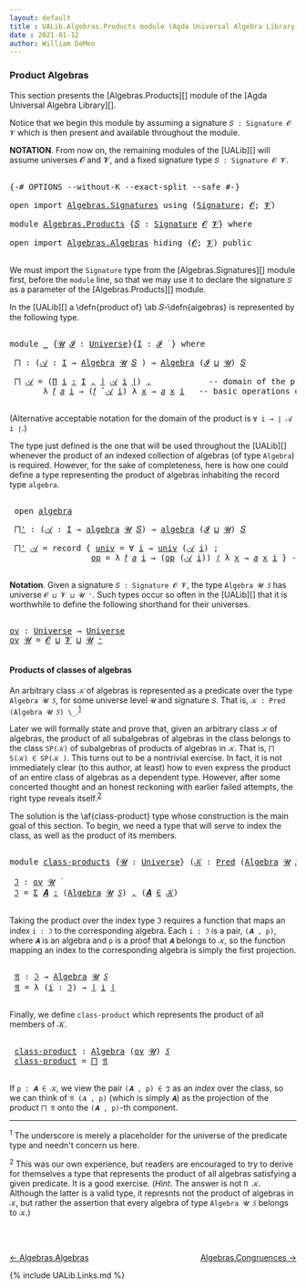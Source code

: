 ```yaml
---
layout: default
title : UALib.Algebras.Products module (Agda Universal Algebra Library)
date : 2021-01-12
author: William DeMeo
---
```



### <a id="product-algebras">Product Algebras</a>

This section presents the [Algebras.Products][] module of the [Agda Universal Algebra Library][].

Notice that we begin this module by assuming a signature `𝑆 : Signature 𝓞 𝓥` which is then present and available throughout the module.

**NOTATION**.  From now on, the remaining modules of the [UALib][] will assume universes 𝓞 and 𝓥, and a fixed signature type `𝑆 : Signature 𝓞 𝓥`.

<pre class="Agda">

<a id="587" class="Symbol">{-#</a> <a id="591" class="Keyword">OPTIONS</a> <a id="599" class="Pragma">--without-K</a> <a id="611" class="Pragma">--exact-split</a> <a id="625" class="Pragma">--safe</a> <a id="632" class="Symbol">#-}</a>

<a id="637" class="Keyword">open</a> <a id="642" class="Keyword">import</a> <a id="649" href="Algebras.Signatures.html" class="Module">Algebras.Signatures</a> <a id="669" class="Keyword">using</a> <a id="675" class="Symbol">(</a><a id="676" href="Algebras.Signatures.html#1251" class="Function">Signature</a><a id="685" class="Symbol">;</a> <a id="687" href="Prelude.Preliminaries.html#6856" class="Generalizable">𝓞</a><a id="688" class="Symbol">;</a> <a id="690" href="Universes.html#262" class="Generalizable">𝓥</a><a id="691" class="Symbol">)</a>

<a id="694" class="Keyword">module</a> <a id="701" href="Algebras.Products.html" class="Module">Algebras.Products</a> <a id="719" class="Symbol">{</a><a id="720" href="Algebras.Products.html#720" class="Bound">𝑆</a> <a id="722" class="Symbol">:</a> <a id="724" href="Algebras.Signatures.html#1251" class="Function">Signature</a> <a id="734" href="Prelude.Preliminaries.html#6856" class="Generalizable">𝓞</a> <a id="736" href="Universes.html#262" class="Generalizable">𝓥</a><a id="737" class="Symbol">}</a> <a id="739" class="Keyword">where</a>

<a id="746" class="Keyword">open</a> <a id="751" class="Keyword">import</a> <a id="758" href="Algebras.Algebras.html" class="Module">Algebras.Algebras</a> <a id="776" class="Keyword">hiding</a> <a id="783" class="Symbol">(</a><a id="784" href="Prelude.Preliminaries.html#6856" class="Generalizable">𝓞</a><a id="785" class="Symbol">;</a> <a id="787" href="Universes.html#262" class="Generalizable">𝓥</a><a id="788" class="Symbol">)</a> <a id="790" class="Keyword">public</a>

</pre>

We must import the `Signature` type from the [Algebras.Signatures][] module first, before the `module` line, so that we may use it to declare the signature `𝑆` as a parameter of the [Algebras.Products][] module.

In the [UALib][] a \defn{product of} \ab 𝑆-\defn{algebras} is represented by the following type.

<pre class="Agda">

<a id="1135" class="Keyword">module</a> <a id="1142" href="Algebras.Products.html#1142" class="Module">_</a> <a id="1144" class="Symbol">{</a><a id="1145" href="Algebras.Products.html#1145" class="Bound">𝓤</a> <a id="1147" href="Algebras.Products.html#1147" class="Bound">𝓘</a> <a id="1149" class="Symbol">:</a> <a id="1151" href="Agda.Primitive.html#423" class="Postulate">Universe</a><a id="1159" class="Symbol">}{</a><a id="1161" href="Algebras.Products.html#1161" class="Bound">I</a> <a id="1163" class="Symbol">:</a> <a id="1165" href="Algebras.Products.html#1147" class="Bound">𝓘</a> <a id="1167" href="Universes.html#403" class="Function Operator">̇</a> <a id="1169" class="Symbol">}</a> <a id="1171" class="Keyword">where</a>

 <a id="1179" href="Algebras.Products.html#1179" class="Function">⨅</a> <a id="1181" class="Symbol">:</a> <a id="1183" class="Symbol">(</a><a id="1184" href="Algebras.Products.html#1184" class="Bound">𝒜</a> <a id="1186" class="Symbol">:</a> <a id="1188" href="Algebras.Products.html#1161" class="Bound">I</a> <a id="1190" class="Symbol">→</a> <a id="1192" href="Algebras.Algebras.html#674" class="Function">Algebra</a> <a id="1200" href="Algebras.Products.html#1145" class="Bound">𝓤</a> <a id="1202" href="Algebras.Products.html#720" class="Bound">𝑆</a> <a id="1204" class="Symbol">)</a> <a id="1206" class="Symbol">→</a> <a id="1208" href="Algebras.Algebras.html#674" class="Function">Algebra</a> <a id="1216" class="Symbol">(</a><a id="1217" href="Algebras.Products.html#1147" class="Bound">𝓘</a> <a id="1219" href="Agda.Primitive.html#636" class="Primitive Operator">⊔</a> <a id="1221" href="Algebras.Products.html#1145" class="Bound">𝓤</a><a id="1222" class="Symbol">)</a> <a id="1224" href="Algebras.Products.html#720" class="Bound">𝑆</a>

 <a id="1228" href="Algebras.Products.html#1179" class="Function">⨅</a> <a id="1230" href="Algebras.Products.html#1230" class="Bound">𝒜</a> <a id="1232" class="Symbol">=</a> <a id="1234" class="Symbol">(</a><a id="1235" href="MGS-MLTT.html#3635" class="Function">Π</a> <a id="1237" href="Algebras.Products.html#1237" class="Bound">i</a> <a id="1239" href="MGS-MLTT.html#3635" class="Function">꞉</a> <a id="1241" href="Algebras.Products.html#1161" class="Bound">I</a> <a id="1243" href="MGS-MLTT.html#3635" class="Function">,</a> <a id="1245" href="Prelude.Preliminaries.html#12403" class="Function Operator">∣</a> <a id="1247" href="Algebras.Products.html#1230" class="Bound">𝒜</a> <a id="1249" href="Algebras.Products.html#1237" class="Bound">i</a> <a id="1251" href="Prelude.Preliminaries.html#12403" class="Function Operator">∣</a><a id="1252" class="Symbol">)</a> <a id="1254" href="Prelude.Preliminaries.html#11707" class="InductiveConstructor Operator">,</a>            <a id="1267" class="Comment">-- domain of the product algebra</a>
       <a id="1307" class="Symbol">λ</a> <a id="1309" href="Algebras.Products.html#1309" class="Bound">𝑓</a> <a id="1311" href="Algebras.Products.html#1311" class="Bound">𝑎</a> <a id="1313" href="Algebras.Products.html#1313" class="Bound">i</a> <a id="1315" class="Symbol">→</a> <a id="1317" class="Symbol">(</a><a id="1318" href="Algebras.Products.html#1309" class="Bound">𝑓</a> <a id="1320" href="Algebras.Algebras.html#2987" class="Function Operator">̂</a> <a id="1322" href="Algebras.Products.html#1230" class="Bound">𝒜</a> <a id="1324" href="Algebras.Products.html#1313" class="Bound">i</a><a id="1325" class="Symbol">)</a> <a id="1327" class="Symbol">λ</a> <a id="1329" href="Algebras.Products.html#1329" class="Bound">x</a> <a id="1331" class="Symbol">→</a> <a id="1333" href="Algebras.Products.html#1311" class="Bound">𝑎</a> <a id="1335" href="Algebras.Products.html#1329" class="Bound">x</a> <a id="1337" href="Algebras.Products.html#1313" class="Bound">i</a>   <a id="1341" class="Comment">-- basic operations of the product algebra</a>

</pre>

(Alternative acceptable notation for the domain of the product is `∀ i → ∣ 𝒜 i ∣`.)

The type just defined is the one that will be used throughout the [UALib][] whenever the product of an indexed collection of algebras (of type `Algebra`) is required.  However, for the sake of completeness, here is how one could define a type representing the product of algebras inhabiting the record type `algebra`.

<pre class="Agda">

 <a id="1816" class="Keyword">open</a> <a id="1821" href="Algebras.Algebras.html#1863" class="Module">algebra</a>

 <a id="1831" href="Algebras.Products.html#1831" class="Function">⨅&#39;</a> <a id="1834" class="Symbol">:</a> <a id="1836" class="Symbol">(</a><a id="1837" href="Algebras.Products.html#1837" class="Bound">𝒜</a> <a id="1839" class="Symbol">:</a> <a id="1841" href="Algebras.Products.html#1161" class="Bound">I</a> <a id="1843" class="Symbol">→</a> <a id="1845" href="Algebras.Algebras.html#1863" class="Record">algebra</a> <a id="1853" href="Algebras.Products.html#1145" class="Bound">𝓤</a> <a id="1855" href="Algebras.Products.html#720" class="Bound">𝑆</a><a id="1856" class="Symbol">)</a> <a id="1858" class="Symbol">→</a> <a id="1860" href="Algebras.Algebras.html#1863" class="Record">algebra</a> <a id="1868" class="Symbol">(</a><a id="1869" href="Algebras.Products.html#1147" class="Bound">𝓘</a> <a id="1871" href="Agda.Primitive.html#636" class="Primitive Operator">⊔</a> <a id="1873" href="Algebras.Products.html#1145" class="Bound">𝓤</a><a id="1874" class="Symbol">)</a> <a id="1876" href="Algebras.Products.html#720" class="Bound">𝑆</a>

 <a id="1880" href="Algebras.Products.html#1831" class="Function">⨅&#39;</a> <a id="1883" href="Algebras.Products.html#1883" class="Bound">𝒜</a> <a id="1885" class="Symbol">=</a> <a id="1887" class="Keyword">record</a> <a id="1894" class="Symbol">{</a> <a id="1896" href="Algebras.Algebras.html#1958" class="Field">univ</a> <a id="1901" class="Symbol">=</a> <a id="1903" class="Symbol">∀</a> <a id="1905" href="Algebras.Products.html#1905" class="Bound">i</a> <a id="1907" class="Symbol">→</a> <a id="1909" href="Algebras.Algebras.html#1958" class="Field">univ</a> <a id="1914" class="Symbol">(</a><a id="1915" href="Algebras.Products.html#1883" class="Bound">𝒜</a> <a id="1917" href="Algebras.Products.html#1905" class="Bound">i</a><a id="1918" class="Symbol">)</a> <a id="1920" class="Symbol">;</a>                 <a id="1938" class="Comment">-- domain</a>
                 <a id="1965" href="Algebras.Algebras.html#1971" class="Field">op</a> <a id="1968" class="Symbol">=</a> <a id="1970" class="Symbol">λ</a> <a id="1972" href="Algebras.Products.html#1972" class="Bound">𝑓</a> <a id="1974" href="Algebras.Products.html#1974" class="Bound">𝑎</a> <a id="1976" href="Algebras.Products.html#1976" class="Bound">i</a> <a id="1978" class="Symbol">→</a> <a id="1980" class="Symbol">(</a><a id="1981" href="Algebras.Algebras.html#1971" class="Field">op</a> <a id="1984" class="Symbol">(</a><a id="1985" href="Algebras.Products.html#1883" class="Bound">𝒜</a> <a id="1987" href="Algebras.Products.html#1976" class="Bound">i</a><a id="1988" class="Symbol">))</a> <a id="1991" href="Algebras.Products.html#1972" class="Bound">𝑓</a> <a id="1993" class="Symbol">λ</a> <a id="1995" href="Algebras.Products.html#1995" class="Bound">x</a> <a id="1997" class="Symbol">→</a> <a id="1999" href="Algebras.Products.html#1974" class="Bound">𝑎</a> <a id="2001" href="Algebras.Products.html#1995" class="Bound">x</a> <a id="2003" href="Algebras.Products.html#1976" class="Bound">i</a> <a id="2005" class="Symbol">}</a> <a id="2007" class="Comment">-- basic operations</a>

</pre>



**Notation**. Given a signature `𝑆 : Signature 𝓞 𝓥`, the type `Algebra 𝓤 𝑆` has universe `𝓞 ⊔ 𝓥 ⊔ 𝓤 ⁺`.  Such types occur so often in the [UALib][] that it is worthwhile to define the following shorthand for their universes.

<pre class="Agda">

<a id="ov"></a><a id="2282" href="Algebras.Products.html#2282" class="Function">ov</a> <a id="2285" class="Symbol">:</a> <a id="2287" href="Agda.Primitive.html#423" class="Postulate">Universe</a> <a id="2296" class="Symbol">→</a> <a id="2298" href="Agda.Primitive.html#423" class="Postulate">Universe</a>
<a id="2307" href="Algebras.Products.html#2282" class="Function">ov</a> <a id="2310" href="Algebras.Products.html#2310" class="Bound">𝓤</a> <a id="2312" class="Symbol">=</a> <a id="2314" href="Algebras.Products.html#734" class="Bound">𝓞</a> <a id="2316" href="Agda.Primitive.html#636" class="Primitive Operator">⊔</a> <a id="2318" href="Algebras.Products.html#736" class="Bound">𝓥</a> <a id="2320" href="Agda.Primitive.html#636" class="Primitive Operator">⊔</a> <a id="2322" href="Algebras.Products.html#2310" class="Bound">𝓤</a> <a id="2324" href="Agda.Primitive.html#606" class="Primitive Operator">⁺</a>

</pre>



#### <a id="products-of-classes-of-algebras">Products of classes of algebras</a>

An arbitrary class `𝒦` of algebras is represented as a predicate over the type `Algebra 𝓤 𝑆`, for some universe level `𝓤` and signature `𝑆`. That is, `𝒦 : Pred (Algebra 𝓤 𝑆) \_`.<sup>[1](Algebras.Products.html#fn1)</sup>

Later we will formally state and prove that, given an arbitrary class `𝒦` of algebras, the product of all subalgebras of algebras in the class belongs to the class  `SP(𝒦)` of subalgebras of products of algebras in `𝒦`. That is, `⨅ S(𝒦) ∈ SP(𝒦 )`. This turns out to be a nontrivial exercise. In fact, it is not immediately clear (to this author, at least) how to even express the product of an entire class of algebras as a dependent type. However, after some concerted thought and an honest reckoning with earlier failed attempts, the right type reveals itself.<sup>[2](Algebras.Products.html#fn2)</sup>

The solution is the \af{class-product} type whose construction is the main goal of this section. To begin, we need a type that will serve to index the class, as well as the product of its members.

<pre class="Agda">

<a id="3463" class="Keyword">module</a> <a id="class-products"></a><a id="3470" href="Algebras.Products.html#3470" class="Module">class-products</a> <a id="3485" class="Symbol">{</a><a id="3486" href="Algebras.Products.html#3486" class="Bound">𝓤</a> <a id="3488" class="Symbol">:</a> <a id="3490" href="Agda.Primitive.html#423" class="Postulate">Universe</a><a id="3498" class="Symbol">}</a> <a id="3500" class="Symbol">(</a><a id="3501" href="Algebras.Products.html#3501" class="Bound">𝒦</a> <a id="3503" class="Symbol">:</a> <a id="3505" href="Relations.Discrete.html#1643" class="Function">Pred</a> <a id="3510" class="Symbol">(</a><a id="3511" href="Algebras.Algebras.html#674" class="Function">Algebra</a> <a id="3519" href="Algebras.Products.html#3486" class="Bound">𝓤</a> <a id="3521" href="Algebras.Products.html#720" class="Bound">𝑆</a><a id="3522" class="Symbol">)(</a><a id="3524" href="Algebras.Products.html#2282" class="Function">ov</a> <a id="3527" href="Algebras.Products.html#3486" class="Bound">𝓤</a><a id="3528" class="Symbol">))</a> <a id="3531" class="Keyword">where</a>

 <a id="class-products.ℑ"></a><a id="3539" href="Algebras.Products.html#3539" class="Function">ℑ</a> <a id="3541" class="Symbol">:</a> <a id="3543" href="Algebras.Products.html#2282" class="Function">ov</a> <a id="3546" href="Algebras.Products.html#3486" class="Bound">𝓤</a> <a id="3548" href="Universes.html#403" class="Function Operator">̇</a>
 <a id="3551" href="Algebras.Products.html#3539" class="Function">ℑ</a> <a id="3553" class="Symbol">=</a> <a id="3555" href="MGS-MLTT.html#3074" class="Function">Σ</a> <a id="3557" href="Algebras.Products.html#3557" class="Bound">𝑨</a> <a id="3559" href="MGS-MLTT.html#3074" class="Function">꞉</a> <a id="3561" class="Symbol">(</a><a id="3562" href="Algebras.Algebras.html#674" class="Function">Algebra</a> <a id="3570" href="Algebras.Products.html#3486" class="Bound">𝓤</a> <a id="3572" href="Algebras.Products.html#720" class="Bound">𝑆</a><a id="3573" class="Symbol">)</a> <a id="3575" href="MGS-MLTT.html#3074" class="Function">,</a> <a id="3577" class="Symbol">(</a><a id="3578" href="Algebras.Products.html#3557" class="Bound">𝑨</a> <a id="3580" href="Relations.Discrete.html#2499" class="Function Operator">∈</a> <a id="3582" href="Algebras.Products.html#3501" class="Bound">𝒦</a><a id="3583" class="Symbol">)</a>

</pre>

Taking the product over the index type ℑ requires a function that maps an index `i : ℑ` to the corresponding algebra.  Each `i : ℑ` is a pair, `(𝑨 , p)`, where `𝑨` is an algebra and `p` is a proof that `𝑨` belongs to `𝒦`, so the function mapping an index to the corresponding algebra is simply the first projection.

<pre class="Agda">

 <a id="class-products.𝔄"></a><a id="3930" href="Algebras.Products.html#3930" class="Function">𝔄</a> <a id="3932" class="Symbol">:</a> <a id="3934" href="Algebras.Products.html#3539" class="Function">ℑ</a> <a id="3936" class="Symbol">→</a> <a id="3938" href="Algebras.Algebras.html#674" class="Function">Algebra</a> <a id="3946" href="Algebras.Products.html#3486" class="Bound">𝓤</a> <a id="3948" href="Algebras.Products.html#720" class="Bound">𝑆</a>
 <a id="3951" href="Algebras.Products.html#3930" class="Function">𝔄</a> <a id="3953" class="Symbol">=</a> <a id="3955" class="Symbol">λ</a> <a id="3957" class="Symbol">(</a><a id="3958" href="Algebras.Products.html#3958" class="Bound">i</a> <a id="3960" class="Symbol">:</a> <a id="3962" href="Algebras.Products.html#3539" class="Function">ℑ</a><a id="3963" class="Symbol">)</a> <a id="3965" class="Symbol">→</a> <a id="3967" href="Prelude.Preliminaries.html#12403" class="Function Operator">∣</a> <a id="3969" href="Algebras.Products.html#3958" class="Bound">i</a> <a id="3971" href="Prelude.Preliminaries.html#12403" class="Function Operator">∣</a>

</pre>

Finally, we define `class-product` which represents the product of all members of 𝒦.

<pre class="Agda">

 <a id="class-products.class-product"></a><a id="4087" href="Algebras.Products.html#4087" class="Function">class-product</a> <a id="4101" class="Symbol">:</a> <a id="4103" href="Algebras.Algebras.html#674" class="Function">Algebra</a> <a id="4111" class="Symbol">(</a><a id="4112" href="Algebras.Products.html#2282" class="Function">ov</a> <a id="4115" href="Algebras.Products.html#3486" class="Bound">𝓤</a><a id="4116" class="Symbol">)</a> <a id="4118" href="Algebras.Products.html#720" class="Bound">𝑆</a>
 <a id="4121" href="Algebras.Products.html#4087" class="Function">class-product</a> <a id="4135" class="Symbol">=</a> <a id="4137" href="Algebras.Products.html#1179" class="Function">⨅</a> <a id="4139" href="Algebras.Products.html#3930" class="Function">𝔄</a>

</pre>

If `p : 𝑨 ∈ 𝒦`, we view the pair `(𝑨 , p) ∈ ℑ` as an *index* over the class, so we can think of `𝔄 (𝑨 , p)` (which is simply `𝑨`) as the projection of the product `⨅ 𝔄` onto the `(𝑨 , p)`-th component.



-----------------------

<sup>1</sup><span class="footnote" id="fn1"> The underscore is merely a placeholder for the universe of the predicate type and needn't concern us here.</span>

<sup>2</sup><span class="footnote" id="fn2"> This was our own experience, but readers are encouraged to try to derive for themselves a type that represents the product of all algebras satisfying a given predicate. It is a good exercise. (*Hint*. The answer is not `Π 𝒦`. Although the latter is a valid type, it represnts not the product of algebras in `𝒦`, but rather the assertion that every algebra of type `Algebra 𝓤 𝑆` belongs to `𝒦`.)</span>

<br>
<br>

[← Algebras.Algebras](Algebras.Algebras.html)
<span style="float:right;">[Algebras.Congruences →](Algebras.Congruences.html)</span>

{% include UALib.Links.md %}

<!--

Alternatively, we could have defined the class product in a way that explicitly displays the index, like so.

 class-product' : Pred (Algebra 𝓤 𝑆)(ov 𝓤) → Algebra (𝓧 ⊔ ov 𝓤) 𝑆
 class-product' 𝒦 = ⨅ λ (i : (Σ 𝑨 ꞉ (Algebra 𝓤 𝑆) , (𝑨 ∈ 𝒦) × (X → ∣ 𝑨 ∣))) → ∣ i ∣

-->


